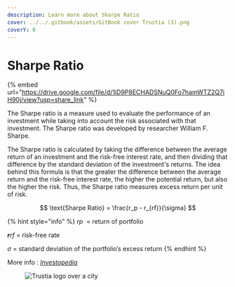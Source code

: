 ```yaml
---
description: Learn more about Sharpe Ratio
cover: ../../.gitbook/assets/GitBook cover Trustia (3).png
coverY: 0
---
```


# Sharpe Ratio

{% embed url="https://drive.google.com/file/d/1iD9P8ECHADSNuQ0Fo7hamWTZ2Q7iH90j/view?usp=share_link" %}

The Sharpe ratio is a measure used to evaluate the performance of an investment while taking into account the risk associated with that investment. The Sharpe ratio was developed by researcher William F. Sharpe.

The Sharpe ratio is calculated by taking the difference between the average return of an investment and the risk-free interest rate, and then dividing that difference by the standard deviation of the investment's returns. The idea behind this formula is that the greater the difference between the average return and the risk-free interest rate, the higher the potential return, but also the higher the risk. Thus, the Sharpe ratio measures excess return per unit of risk.

$$
\text{Sharpe Ratio} = \frac{r_p - r_{rf}}{\sigma}
$$

{% hint style="info" %}
_rp_ ​ = return of portfolio

_**r**rf_ ​= risk-free rate&#x20;

_σ​_ = standard deviation of the portfolio’s excess return&#x20;
{% endhint %}

More info : [_Investopedia_](https://www.investopedia.com/terms/s/sharperatio.asp)

<figure><img src="../../.gitbook/assets/Capture d’écran 2023-12-19 à 18.42.18.png" alt="Trustia logo over a city"><figcaption></figcaption></figure>
